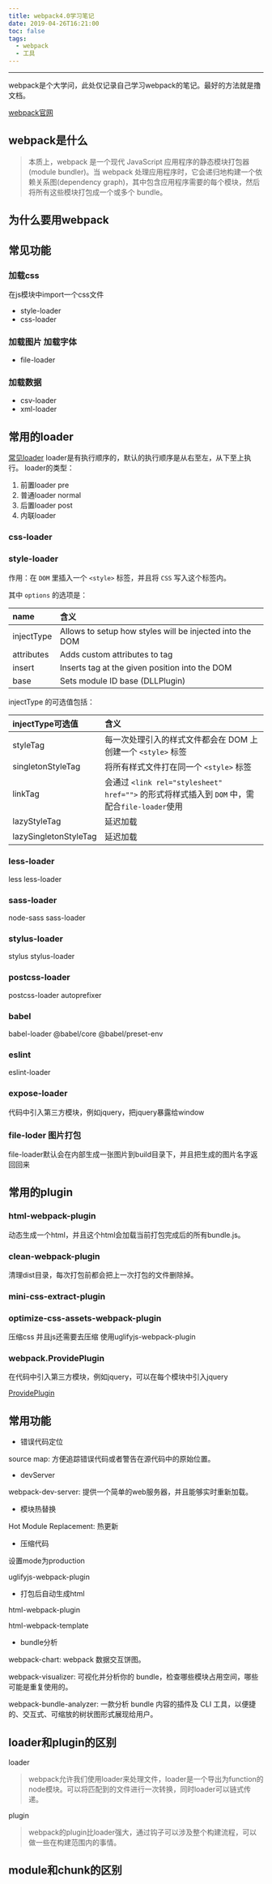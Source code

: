 ```yaml
---
title: webpack4.0学习笔记
date: 2019-04-26T16:21:00
toc: false
tags: 
  - webpack
  - 工具
---
```

----


webpack是个大学问，此处仅记录自己学习webpack的笔记。最好的方法就是撸文档。

[webpack官网](https://www.webpackjs.com/)

## webpack是什么

> 本质上，webpack 是一个现代 JavaScript 应用程序的静态模块打包器(module bundler)。当 webpack 处理应用程序时，它会递归地构建一个依赖关系图(dependency graph)，其中包含应用程序需要的每个模块，然后将所有这些模块打包成一个或多个 bundle。

## 为什么要用webpack


## 常见功能

### 加载css 

在js模块中import一个css文件

- style-loader
- css-loader

### 加载图片 加载字体

- file-loader

### 加载数据

- csv-loader
- xml-loader



## 常用的loader

[常见loader](https://www.webpackjs.com/loaders/)
loader是有执行顺序的，默认的执行顺序是从右至左，从下至上执行。
loader的类型：

1. 前置loader pre
2. 普通loader normal
3. 后置loader post
4. 内联loader

### css-loader

### style-loader

作用：在 `DOM` 里插入一个 `<style>` 标签，并且将 `CSS` 写入这个标签内。

其中 `options` 的选项是：

|name|含义|
|:---|:---|
|injectType|Allows to setup how styles will be injected into the DOM|
|attributes|Adds custom attributes to tag|
|insert|Inserts tag at the given position into the DOM|
|base|Sets module ID base (DLLPlugin)|


injectType 的可选值包括：

|injectType可选值|含义|
|:---|:---|
|styleTag|每一次处理引入的样式文件都会在 DOM 上创建一个 `<style>` 标签|
|singletonStyleTag|将所有样式文件打在同一个 `<style>` 标签|
|linkTag|会通过 `<link rel="stylesheet" href="">` 的形式将样式插入到 `DOM` 中，需配合`file-loader`使用|
|lazyStyleTag|延迟加载|
|lazySingletonStyleTag|延迟加载|

### less-loader

less less-loader

### sass-loader

node-sass sass-loader

### stylus-loader

stylus stylus-loader

### postcss-loader

postcss-loader autoprefixer

### babel

babel-loader @babel/core @babel/preset-env

### eslint

eslint-loader 

### expose-loader

代码中引入第三方模块，例如jquery，把jquery暴露给window

### file-loder 图片打包

file-loader默认会在内部生成一张图片到build目录下，并且把生成的图片名字返回回来

## 常用的plugin

### html-webpack-plugin

动态生成一个html，并且这个html会加载当前打包完成后的所有bundle.js。

### clean-webpack-plugin

清理dist目录，每次打包前都会把上一次打包的文件删除掉。

### mini-css-extract-plugin

### optimize-css-assets-webpack-plugin

压缩css 并且js还需要去压缩 使用uglifyjs-webpack-plugin

### webpack.ProvidePlugin 

在代码中引入第三方模块，例如jquery，可以在每个模块中引入jquery

[ProvidePlugin](https://webpack.docschina.org/plugins/provide-plugin/)

## 常用功能

- 错误代码定位

source map: 方便追踪错误代码或者警告在源代码中的原始位置。

- devServer

webpack-dev-server: 提供一个简单的web服务器，并且能够实时重新加载。

- 模块热替换

Hot Module Replacement: 热更新

- 压缩代码

设置mode为production

uglifyjs-webpack-plugin

- 打包后自动生成html

html-webpack-plugin 

html-webpack-template

- bundle分析

webpack-chart: webpack 数据交互饼图。

webpack-visualizer: 可视化并分析你的 bundle，检查哪些模块占用空间，哪些可能是重复使用的。

webpack-bundle-analyzer: 一款分析 bundle 内容的插件及 CLI 工具，以便捷的、交互式、可缩放的树状图形式展现给用户。


## loader和plugin的区别

loader

>webpack允许我们使用loader来处理文件，loader是一个导出为function的node模块。可以将匹配到的文件进行一次转换，同时loader可以链式传递。

plugin 

> webpack的plugin比loader强大，通过钩子可以涉及整个构建流程，可以做一些在构建范围内的事情。

## module和chunk的区别
